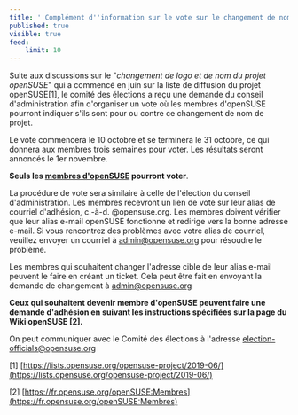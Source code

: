 ```yaml
---
title: ' Complément d''information sur le vote sur le changement de nom du projet openSUSE'
published: true
visible: true
feed:
    limit: 10
---
```


Suite aux discussions sur le "*changement de logo et de nom du projet openSUSE*" qui a commencé en juin sur la liste de diffusion du projet openSUSE[1], le comité des élections a reçu une demande du conseil d'administration afin d'organiser un vote où les membres d'openSUSE pourront indiquer s'ils sont pour ou contre ce changement de nom de projet.

Le vote commencera le 10 octobre et se terminera le 31 octobre, ce qui donnera aux membres trois semaines pour voter. Les résultats seront annoncés le 1er novembre.

**Seuls les [membres d'openSUSE](https://fr.opensuse.org/openSUSE:Membres) pourront voter**.

La procédure de vote sera similaire à celle de l'élection du conseil d'administration. Les membres recevront un lien de vote sur leur alias de courriel d'adhésion, c.-à-d. @opensuse.org. Les membres doivent vérifier que leur alias e-mail openSUSE fonctionne et redirige vers la bonne adresse e-mail. Si vous rencontrez des problèmes avec votre alias de courriel, veuillez envoyer un courriel à [admin@opensuse.org](mailto:admin@opensuse.org) pour résoudre le problème.

Les membres qui souhaitent changer l'adresse cible de leur alias e-mail peuvent le faire en créant un ticket. Cela peut être fait en envoyant la demande de changement à [admin@opensuse.org](mailto:admin@opensuse.org)

**Ceux qui souhaitent devenir membre d'openSUSE peuvent faire une demande d'adhésion en suivant les instructions spécifiées sur la page du Wiki openSUSE [2].**

On peut communiquer avec le Comité des élections à l'adresse election-officials@opensuse.org

[1] [https://lists.opensuse.org/opensuse-project/2019-06/](https://lists.opensuse.org/opensuse-project/2019-06/)

[2] [https://fr.opensuse.org/openSUSE:Membres](https://fr.opensuse.org/openSUSE:Membres)